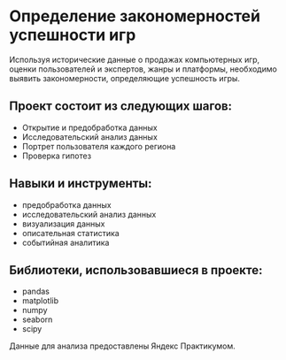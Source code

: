 # Определение закономерностей успешности игр

Используя исторические данные о продажах компьютерных игр, оценки пользователей и экспертов, жанры и платформы, необходимо выявить закономерности, определяющие успешность игры.

## Проект состоит из следующих шагов:
* Открытие и предобработка данных
* Исследовательский анализ данных
* Портрет пользователя каждого региона
* Проверка гипотез

## Навыки и инструменты:
* предобработка данных
* исследовательский анализ данных
* визуализация данных
* описательная статистика
* событийная аналитика

## Библиотеки, использовавшиеся в проекте:
* pandas
* matplotlib
* numpy
* seaborn
* scipy

Данные для анализа предоставлены Яндекс Практикумом.